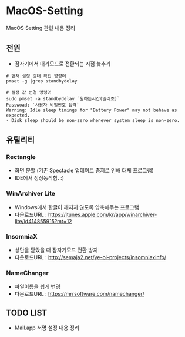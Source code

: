 # MacOS-Setting
MacOS Setting 관련 내용 정리

## 전원
* 잠자기에서 대기모드로 전환되는 시점 늦추기
```
# 현재 설정 상태 확인 명령어
pmset -g |grep standbydelay

# 설정 값 변경 명령어
sudo pmset -a standbydelay `원하는시간(밀리초)`
Passwoad: `사용자 비밀번호 입력`
Warning: Idle sleep timings for "Battery Power" may not behave as expected.
- Disk sleep should be non-zero whenever system sleep is non-zero.
```

## 유틸리티
### Rectangle
* 화면 분할 (기존 Spectacle 업데이트 중지로 인해 대체 프로그램)
* IDE에서 정상동작함. :)
### WinArchiver Lite
* Windows에서 한글이 깨지지 않도록 압축해주는 프로그램
* 다운로드URL : https://itunes.apple.com/kr/app/winarchiver-lite/id414855915?mt=12
### InsomniaX
* 상단을 닫았을 때 잠자기모드 전환 방지
* 다운로드URL : http://semaja2.net/ye-ol-projects/insomniaxinfo/
### NameChanger
* 파일이름을 쉽게 변경
* 다운로드URL : https://mrrsoftware.com/namechanger/

## TODO LIST
* Mail.app 서명 설정 내용 정리


